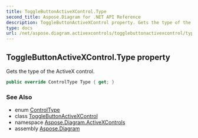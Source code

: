 ```yaml
---
title: ToggleButtonActiveXControl.Type
second_title: Aspose.Diagram for .NET API Reference
description: ToggleButtonActiveXControl property. Gets the type of the ActiveX control
type: docs
url: /net/aspose.diagram.activexcontrols/togglebuttonactivexcontrol/type/
---
```

## ToggleButtonActiveXControl.Type property

Gets the type of the ActiveX control.

```csharp
public override ControlType Type { get; }
```

### See Also

* enum [ControlType](../../controltype/)
* class [ToggleButtonActiveXControl](../)
* namespace [Aspose.Diagram.ActiveXControls](../../togglebuttonactivexcontrol/)
* assembly [Aspose.Diagram](../../../)


